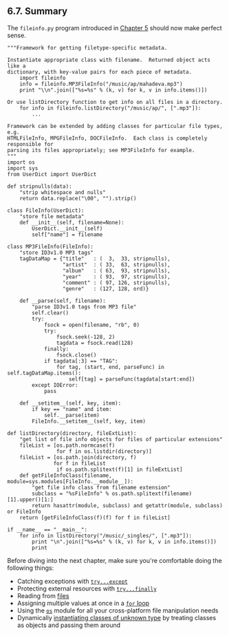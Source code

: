 

6.7. Summary
------------

The `fileinfo.py` program introduced in [Chapter
5](../object_oriented_framework/index.html) should now make perfect
sense.

    """Framework for getting filetype-specific metadata.

    Instantiate appropriate class with filename.  Returned object acts like a
    dictionary, with key-value pairs for each piece of metadata.
        import fileinfo
        info = fileinfo.MP3FileInfo("/music/ap/mahadeva.mp3")
        print "\\n".join(["%s=%s" % (k, v) for k, v in info.items()])

    Or use listDirectory function to get info on all files in a directory.
        for info in fileinfo.listDirectory("/music/ap/", [".mp3"]):
            ...

    Framework can be extended by adding classes for particular file types, e.g.
    HTMLFileInfo, MPGFileInfo, DOCFileInfo.  Each class is completely responsible for
    parsing its files appropriately; see MP3FileInfo for example.
    """
    import os
    import sys
    from UserDict import UserDict

    def stripnulls(data):
        "strip whitespace and nulls"
        return data.replace("\00", "").strip()

    class FileInfo(UserDict):
        "store file metadata"
        def __init__(self, filename=None):
            UserDict.__init__(self)
            self["name"] = filename

    class MP3FileInfo(FileInfo):
        "store ID3v1.0 MP3 tags"
        tagDataMap = {"title"   : (  3,  33, stripnulls),
                      "artist"  : ( 33,  63, stripnulls),
                      "album"   : ( 63,  93, stripnulls),
                      "year"    : ( 93,  97, stripnulls),
                      "comment" : ( 97, 126, stripnulls),
                      "genre"   : (127, 128, ord)}

        def __parse(self, filename):
            "parse ID3v1.0 tags from MP3 file"
            self.clear()
            try:                               
                fsock = open(filename, "rb", 0)
                try:                           
                    fsock.seek(-128, 2)        
                    tagdata = fsock.read(128)  
                finally:                       
                    fsock.close()              
                if tagdata[:3] == "TAG":
                    for tag, (start, end, parseFunc) in self.tagDataMap.items():
                        self[tag] = parseFunc(tagdata[start:end])               
            except IOError:                    
                pass                           

        def __setitem__(self, key, item):
            if key == "name" and item:
                self.__parse(item)
            FileInfo.__setitem__(self, key, item)

    def listDirectory(directory, fileExtList):                                        
        "get list of file info objects for files of particular extensions"
        fileList = [os.path.normcase(f)
                    for f in os.listdir(directory)]           
        fileList = [os.path.join(directory, f) 
                   for f in fileList
                    if os.path.splitext(f)[1] in fileExtList] 
        def getFileInfoClass(filename, module=sys.modules[FileInfo.__module__]):      
            "get file info class from filename extension"                             
            subclass = "%sFileInfo" % os.path.splitext(filename)[1].upper()[1:]       
            return hasattr(module, subclass) and getattr(module, subclass) or FileInfo
        return [getFileInfoClass(f)(f) for f in fileList]                             

    if __name__ == "__main__":
        for info in listDirectory("/music/_singles/", [".mp3"]):
            print "\n".join(["%s=%s" % (k, v) for k, v in info.items()])
            print

Before diving into the next chapter, make sure you're comfortable doing
the following things:

-   Catching exceptions with
    [`try...except`](index.html#fileinfo.exception "6.1. Handling Exceptions")
-   Protecting external resources with
    [`try...finally`](file_objects.html#fileinfo.files.incode "Example 6.6. File Objects in MP3FileInfo")
-   Reading from
    [files](file_objects.html "6.2. Working with File Objects")
-   Assigning multiple values at once in a [`for`
    loop](for_loops.html#fileinfo.multiassign.for.example "Example 6.11. for Loop in MP3FileInfo")
-   Using the [`os`](os_module.html "6.5. Working with Directories")
    module for all your cross-platform file manipulation needs
-   Dynamically [instantiating classes of unknown
    type](all_together.html "6.6. Putting It All Together") by treating
    classes as objects and passing them around

  

